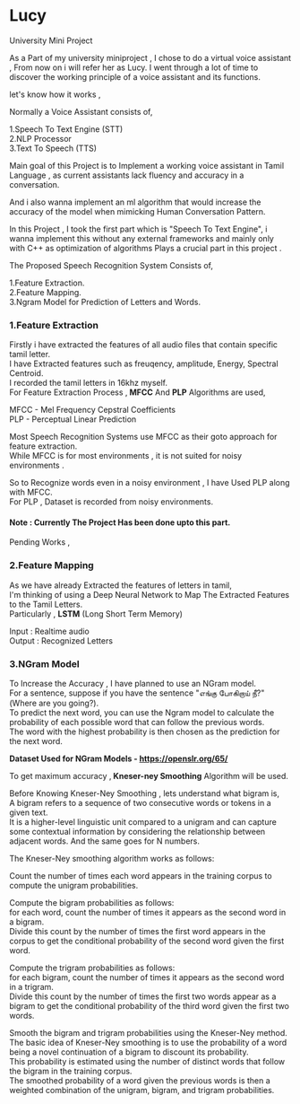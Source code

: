 # Lucy
University Mini Project

As a Part of my university miniproject , I chose to do a virtual voice assistant , 
From now on i will refer her as Lucy.
I went through a lot of time to discover the working principle of a voice assistant and its functions.

let's know how it works , 

Normally a Voice Assistant consists of,

1.Speech To Text Engine (STT)<br>
2.NLP Processor<br>
3.Text To Speech (TTS)<br>

Main goal of this Project is to Implement a working voice assistant in Tamil Language , as current assistants lack fluency and accuracy in a conversation.<br>

And i also wanna implement an ml algorithm that would increase the accuracy of the model when mimicking Human Conversation Pattern.<br>

In this Project , I took the first part which is "Speech To Text Engine", i wanna implement this without any external frameworks and mainly only with C++ as optimization of algorithms Plays a crucial part in this project .<br>

The Proposed Speech Recognition System Consists of, <br>

1.Feature Extraction.<br>
2.Feature Mapping.<br>
3.Ngram Model for Prediction of Letters and Words.<br>


<h3>1.Feature Extraction</h3>

Firstly i have extracted the features of all audio files that contain specific tamil letter.<br>
I have Extracted features such as freuqency, amplitude, Energy, Spectral Centroid. <br>
I recorded the tamil letters in 16khz myself.<br>
For Feature Extraction Process ,<b> MFCC</b> And <b>PLP</b> Algorithms are used,<br>

MFCC - Mel Frequency Cepstral Coefficients<br>
PLP - Perceptual Linear Prediction<br>

Most Speech Recognition Systems use MFCC as their goto approach for feature extraction.<br>
While MFCC is for most environments , it is not suited for noisy environments .<br>

So to Recognize words even in a noisy environment , I have Used PLP along with MFCC.<br>
For PLP , Dataset is recorded from noisy environments.<br>

<h4>Note : Currently The Project Has been done upto this part.</h4>

Pending Works , 

<h3>2.Feature Mapping</h3>

As we have already Extracted the features of letters in tamil,<br>
I'm thinking of using a Deep Neural Network to Map The Extracted Features to the Tamil Letters.<br>
Particularly , <b>LSTM</b> (Long Short Term Memory)<br>

Input : Realtime audio<br>
Output : Recognized Letters<br>

<h3>3.NGram Model</h3>

To Increase the Accuracy  , I have planned to use an NGram model.<br>
For a sentence, suppose if you have the sentence "எங்கு போகிறாய் நீ?" (Where are you going?). <br>
To predict the next word, you can use the Ngram model to calculate the probability of each possible word that can follow the previous words.<br>
The word with the highest probability is then chosen as the prediction for the next word.<br>

<b>Dataset Used for NGram Models  - https://openslr.org/65/ </b><br>

To get maximum accuracy ,<b> Kneser-ney Smoothing</b> Algorithm will be used.<br>

Before Knowing Kneser-Ney Smoothing ,  lets understand what bigram is,<br>
A bigram refers to a sequence of two consecutive words or tokens in a given text. <br>
It is a higher-level linguistic unit compared to a unigram and can capture some contextual information by considering the relationship between adjacent words.
And the same goes for N numbers.<br>

The Kneser-Ney smoothing algorithm works as follows:<br>

Count the number of times each word appears in the training corpus to compute the unigram probabilities.<br>

Compute the bigram probabilities as follows:<br>
for each word, count the number of times it appears as the second word in a bigram. <br>
Divide this count by the number of times the first word appears in the corpus to get the conditional probability of the second word given the first word.<br>

Compute the trigram probabilities as follows:<br>
for each bigram, count the number of times it appears as the second word in a trigram. <br>
Divide this count by the number of times the first two words appear as a bigram to get the conditional probability of the third word given the first two words.<br>

Smooth the bigram and trigram probabilities using the Kneser-Ney method. <br>
The basic idea of Kneser-Ney smoothing is to use the probability of a word being a novel continuation of a bigram to discount its probability. <br>
This probability is estimated using the number of distinct words that follow the bigram in the training corpus.<br>
The smoothed probability of a word given the previous words is then a weighted combination of the unigram, bigram, and trigram probabilities.<br>

